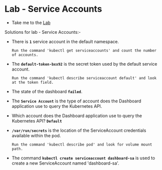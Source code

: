 # Lab - Service Accounts

  - Take me to the [Lab](https://kodekloud.com/topic/lab-service-accounts/)

Solutions for lab - Service Accounts:-

- There is **`1`** service account in the default namespace.

  ```
  Run the command 'kubectl get serviceaccounts' and count the number of accounts.
  ```
  
- The **`default-token-bxx92`** is the secret token used by the default service account.

  ```
  Run the command 'kubectl describe serviceaccount default' and look at the token field.
  ```
  
- The state of the dashboard **`failed`**.

- The **`Service Account`** is the type of account does the Dashboard application use to query the Kubernetes API.

- Which account does the Dashboard application use to query the Kubernetes API? **`Default`**

- **`/var/run/secrets`** is the location of the ServiceAccount credentials available within the pod.

  ```
  Run the command 'kubectl describe pod' and look for volume mount path.
  ```
  
- The command **`kubectl create serviceaccount dashboard-sa`** is used to create a new ServiceAccount named 'dashboard-sa'.

